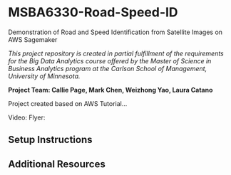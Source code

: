 # MSBA6330-Road-Speed-ID
Demonstration of Road and Speed Identification from Satellite Images on AWS Sagemaker  

*This project repository is created in partial fulfillment of the requirements for the Big Data Analytics course offered by the Master of Science in Business Analytics program at the Carlson School of Management, University of Minnesota.*

**Project Team: Callie Page, Mark Chen, Weizhong Yao, Laura Catano**

Project created based on AWS Tutorial...

Video:
Flyer:

## Setup Instructions

## Additional Resources
